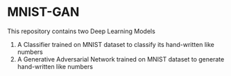 # MNIST-GAN

This repository contains two Deep Learning Models

1. A Classifier trained on MNIST dataset to classify its hand-written like numbers
1. A Generative Adversarial Network trained on MNIST dataset to generate hand-written like numbers
